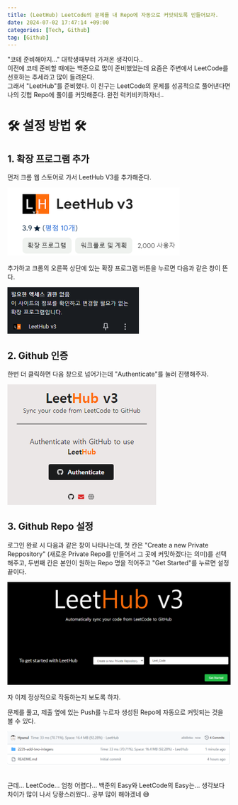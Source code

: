 ```yaml
---
title: (LeetHub) LeetCode의 문제를 내 Repo에 자동으로 커밋되도록 만들어보자.
date: 2024-07-02 17:47:14 +09:00
categories: [Tech, Github]
tag: [Github]
---
```


"코테 준비해야지..." 대학생때부터 가져온 생각이다..  
이전에 코테 준비할 때에는 백준으로 많이 준비했었는데 요즘은 주변에서 LeetCode를 선호하는 추세라고 많이 들려온다.  
그래서 "LeetHub"를 준비했다. 이 친구는 LeetCode의 문제를 성공적으로 풀어낸다면 나의 깃헙 Repo에 풀이를 커밋해준다. 완전 럭키비키하자너..  

# 🛠 설정 방법 🛠
## 1. 확장 프로그램 추가
먼저 크롬 웹 스토어로 가서 LeetHub V3를 추가해준다.
<div align="left">
    <img src="./assets/images/LeetHub/LeetHub_01.png" alt="LeetHub_01">  
</div>

추가하고 크롬의 오른쪽 상단에 있는 확장 프로그램 버튼을 누르면 다음과 같은 창이 뜬다.

<div align="left">
    <img src="./assets/images/LeetHub/LeetHub_02.png" alt="LeetHub_02">  
</div>

## 2. Github 인증
한번 더 클릭하면 다음 창으로 넘어가는데 "Authenticate"를 눌러 진행해주자.

<div align="left">
    <img src="./assets/images/LeetHub/LeetHub_03.png" alt="LeetHub_03">  
</div>

## 3. Github Repo 설정
로그인 완료 시 다음과 같은 창이 나타나는데, 첫 칸은 "Create a new Private Reppository" (새로운 Private Repo를 만들어서 그 곳에 커밋하겠다는 의미)를 선택해주고, 두번째 칸은 본인이 원하는 Repo 명을 적어주고 "Get Started"를 누르면 설정 끝이다.

<div align="left">
    <img src="./assets/images/LeetHub/LeetHub_04.png" alt="LeetHub_04">  
</div>

자 이제 정상적으로 작동하는지 보도록 하자.

문제를 풀고, 제출 옆에 있는 Push를 누르자 생성된 Repo에 자동으로 커밋되는 것을 볼 수 있다.

<div align="left">
    <img src="./assets/images/LeetHub/LeetHub_05.png" alt="LeetHub_05">  
</div><br>

근데... LeetCode... 엄청 어렵다... 백준의 Easy와 LeetCode의 Easy는... 생각보다 차이가 많이 나서 당황스러웠다..
공부 많이 해야겠네 😅